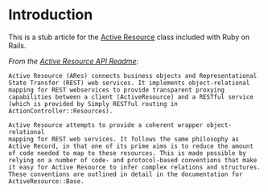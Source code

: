 # Introduction #
This is a stub article for the [Active Resource](http://api.rubyonrails.org/classes/ActiveResource/Base.html) class included with Ruby on Rails.

_From the [Active Resource API Readme](http://api.rubyonrails.org/files/vendor/rails/activeresource/README.html):_

```
Active Resource (ARes) connects business objects and Representational 
State Transfer (REST) web services. It implements object-relational 
mapping for REST webservices to provide transparent proxying 
capabilities between a client (ActiveResource) and a RESTful service 
(which is provided by Simply RESTful routing in 
ActionController::Resources).

Active Resource attempts to provide a coherent wrapper object-relational
mapping for REST web services. It follows the same philosophy as
Active Record, in that one of its prime aims is to reduce the amount 
of code needed to map to these resources. This is made possible by 
relying on a number of code- and protocol-based conventions that make 
it easy for Active Resource to infer complex relations and structures.
These conventions are outlined in detail in the documentation for 
ActiveResource::Base. 

```